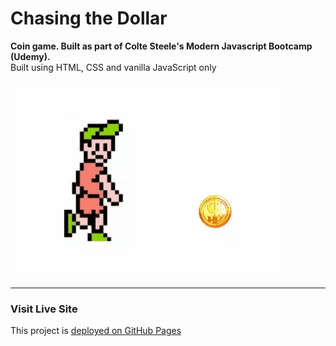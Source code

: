 # Chasing the Dollar
**Coin game. Built as part of Colte Steele's Modern Javascript Bootcamp (Udemy).**<br>
Built using HTML, CSS and vanilla JavaScript only

<img src="chasing-the-dollar.gif" alt="game animated screenshot"> 

---

### Visit Live Site

This project is [deployed on GitHub Pages](https://makeitback.github.io/Chasing-the-dollar-game/)


